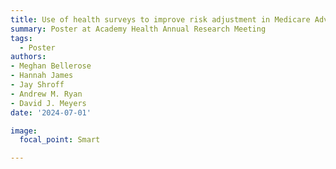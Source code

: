 ```yaml
---
title: Use of health surveys to improve risk adjustment in Medicare Advantage
summary: Poster at Academy Health Annual Research Meeting
tags:
  - Poster
authors:
- Meghan Bellerose
- Hannah James
- Jay Shroff
- Andrew M. Ryan
- David J. Meyers
date: '2024-07-01'

image:
  focal_point: Smart

---
```

